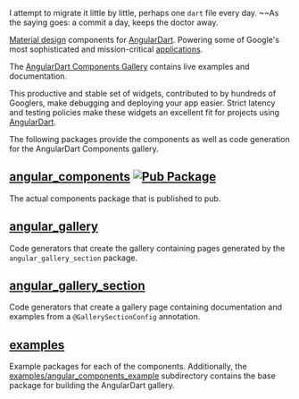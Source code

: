 I attempt to migrate it little by little, perhaps one `dart` file every day. ~~As the saying goes: a commit a day, keeps the doctor away.

[Material design] components for [AngularDart]. Powering some of Google's most
sophisticated and mission-critical [applications].

The [AngularDart Components Gallery] contains live examples and documentation.

This productive and stable set of widgets, contributed to by hundreds of
Googlers, make debugging and deploying your app easier. Strict latency and
testing policies make these widgets an excellent fit for projects using
[AngularDart].

[Material design]: https://material.io/guidelines
[AngularDart]: https://pub.dev/packages/angular
[applications]: https://news.dartlang.org/2016/03/the-new-adwords-ui-uses-dart-we-asked.html
[AngularDart Components Gallery]: https://angulardart.github.io/angular_components/

The following packages provide the components as well as code generation for the
AngularDart Components gallery.

## [angular_components]&nbsp;[![Pub Package](https://img.shields.io/pub/v/angular_components.svg)](https://pub.dev/packages/angular_components)

The actual components package that is published to pub.

## [angular_gallery]

Code generators that create the gallery containing pages generated by the
`angular_gallery_section` package.

## [angular_gallery_section]

Code generators that create a gallery page containing documentation and examples
from a `@GallerySectionConfig` annotation.

## [examples]

Example packages for each of the components. Additionally, the
[examples/angular_components_example] subdirectory contains the base package
for building the AngularDart gallery.

[angular_components]: (https://github.com/angulardart/angular_components/tree/master/angular_components)
[angular_gallery]: (https://github.com/angulardart/angular_components/tree/master/angular_gallery)
[angular_gallery_section]: (https://github.com/angulardart/angular_components/tree/master/angular_gallery_section)
[examples]: (https://github.com/angulardart/angular_components/tree/master/examples)
[examples/angular_components_example]: (https://github.com/angulardart/angular_components/tree/master/examples/angular_components_example)
